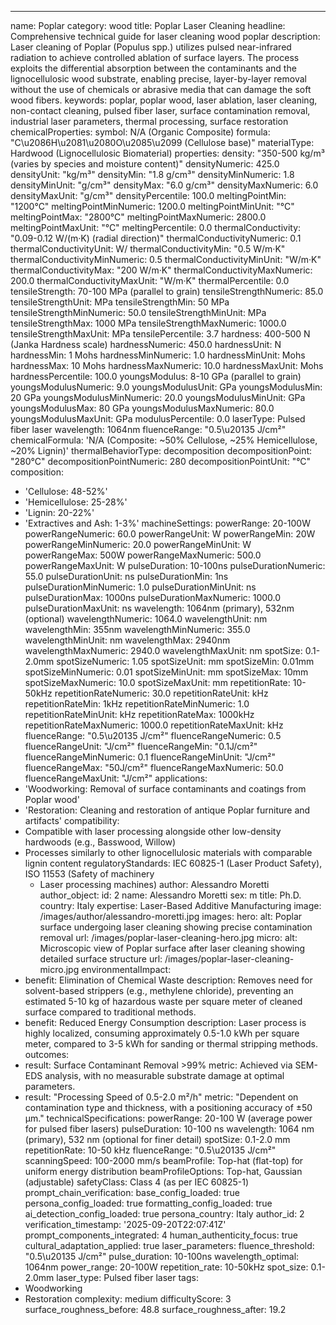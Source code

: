 ---
name: Poplar
category: wood
title: Poplar Laser Cleaning
headline: Comprehensive technical guide for laser cleaning wood poplar
description: Laser cleaning of Poplar (Populus spp.) utilizes pulsed near-infrared
  radiation to achieve controlled ablation of surface layers. The process exploits
  the differential absorption between the contaminants and the lignocellulosic wood
  substrate, enabling precise, layer-by-layer removal without the use of chemicals
  or abrasive media that can damage the soft wood fibers.
keywords: poplar, poplar wood, laser ablation, laser cleaning, non-contact cleaning,
  pulsed fiber laser, surface contamination removal, industrial laser parameters,
  thermal processing, surface restoration
chemicalProperties:
  symbol: N/A (Organic Composite)
  formula: "C\u2086H\u2081\u2080O\u2085\u2099 (Cellulose base)"
  materialType: Hardwood (Lignocellulosic Biomaterial)
properties:
  density: "350-500 kg/m³ (varies by species and moisture content)"
  densityNumeric: 425.0
  densityUnit: "kg/m³"
  densityMin: "1.8 g/cm³"
  densityMinNumeric: 1.8
  densityMinUnit: "g/cm³"
  densityMax: "6.0 g/cm³"
  densityMaxNumeric: 6.0
  densityMaxUnit: "g/cm³"
  densityPercentile: 100.0
  meltingPointMin: "1200°C"
  meltingPointMinNumeric: 1200.0
  meltingPointMinUnit: "°C"
  meltingPointMax: "2800°C"
  meltingPointMaxNumeric: 2800.0
  meltingPointMaxUnit: "°C"
  meltingPercentile: 0.0
  thermalConductivity: "0.09-0.12 W/(m·K) (radial direction)"
  thermalConductivityNumeric: 0.1
  thermalConductivityUnit: W/
  thermalConductivityMin: "0.5 W/m·K"
  thermalConductivityMinNumeric: 0.5
  thermalConductivityMinUnit: "W/m·K"
  thermalConductivityMax: "200 W/m·K"
  thermalConductivityMaxNumeric: 200.0
  thermalConductivityMaxUnit: "W/m·K"
  thermalPercentile: 0.0
  tensileStrength: 70-100 MPa (parallel to grain)
  tensileStrengthNumeric: 85.0
  tensileStrengthUnit: MPa
  tensileStrengthMin: 50 MPa
  tensileStrengthMinNumeric: 50.0
  tensileStrengthMinUnit: MPa
  tensileStrengthMax: 1000 MPa
  tensileStrengthMaxNumeric: 1000.0
  tensileStrengthMaxUnit: MPa
  tensilePercentile: 3.7
  hardness: 400-500 N (Janka Hardness scale)
  hardnessNumeric: 450.0
  hardnessUnit: N
  hardnessMin: 1 Mohs
  hardnessMinNumeric: 1.0
  hardnessMinUnit: Mohs
  hardnessMax: 10 Mohs
  hardnessMaxNumeric: 10.0
  hardnessMaxUnit: Mohs
  hardnessPercentile: 100.0
  youngsModulus: 8-10 GPa (parallel to grain)
  youngsModulusNumeric: 9.0
  youngsModulusUnit: GPa
  youngsModulusMin: 20 GPa
  youngsModulusMinNumeric: 20.0
  youngsModulusMinUnit: GPa
  youngsModulusMax: 80 GPa
  youngsModulusMaxNumeric: 80.0
  youngsModulusMaxUnit: GPa
  modulusPercentile: 0.0
  laserType: Pulsed fiber laser
  wavelength: 1064nm
  fluenceRange: "0.5\u20135 J/cm²"
  chemicalFormula: 'N/A (Composite: ~50% Cellulose, ~25% Hemicellulose, ~20% Lignin)'
  thermalBehaviorType: decomposition
  decompositionPoint: "280°C"
  decompositionPointNumeric: 280
  decompositionPointUnit: "°C"
composition:
- 'Cellulose: 48-52%'
- 'Hemicellulose: 25-28%'
- 'Lignin: 20-22%'
- 'Extractives and Ash: 1-3%'
machineSettings:
  powerRange: 20-100W
  powerRangeNumeric: 60.0
  powerRangeUnit: W
  powerRangeMin: 20W
  powerRangeMinNumeric: 20.0
  powerRangeMinUnit: W
  powerRangeMax: 500W
  powerRangeMaxNumeric: 500.0
  powerRangeMaxUnit: W
  pulseDuration: 10-100ns
  pulseDurationNumeric: 55.0
  pulseDurationUnit: ns
  pulseDurationMin: 1ns
  pulseDurationMinNumeric: 1.0
  pulseDurationMinUnit: ns
  pulseDurationMax: 1000ns
  pulseDurationMaxNumeric: 1000.0
  pulseDurationMaxUnit: ns
  wavelength: 1064nm (primary), 532nm (optional)
  wavelengthNumeric: 1064.0
  wavelengthUnit: nm
  wavelengthMin: 355nm
  wavelengthMinNumeric: 355.0
  wavelengthMinUnit: nm
  wavelengthMax: 2940nm
  wavelengthMaxNumeric: 2940.0
  wavelengthMaxUnit: nm
  spotSize: 0.1-2.0mm
  spotSizeNumeric: 1.05
  spotSizeUnit: mm
  spotSizeMin: 0.01mm
  spotSizeMinNumeric: 0.01
  spotSizeMinUnit: mm
  spotSizeMax: 10mm
  spotSizeMaxNumeric: 10.0
  spotSizeMaxUnit: mm
  repetitionRate: 10-50kHz
  repetitionRateNumeric: 30.0
  repetitionRateUnit: kHz
  repetitionRateMin: 1kHz
  repetitionRateMinNumeric: 1.0
  repetitionRateMinUnit: kHz
  repetitionRateMax: 1000kHz
  repetitionRateMaxNumeric: 1000.0
  repetitionRateMaxUnit: kHz
  fluenceRange: "0.5\u20135 J/cm²"
  fluenceRangeNumeric: 0.5
  fluenceRangeUnit: "J/cm²"
  fluenceRangeMin: "0.1J/cm²"
  fluenceRangeMinNumeric: 0.1
  fluenceRangeMinUnit: "J/cm²"
  fluenceRangeMax: "50J/cm²"
  fluenceRangeMaxNumeric: 50.0
  fluenceRangeMaxUnit: "J/cm²"
applications:
- 'Woodworking: Removal of surface contaminants and coatings from Poplar wood'
- 'Restoration: Cleaning and restoration of antique Poplar furniture and artifacts'
compatibility:
- Compatible with laser processing alongside other low-density hardwoods (e.g., Basswood,
  Willow)
- Processes similarly to other lignocellulosic materials with comparable lignin content
regulatoryStandards: IEC 60825-1 (Laser Product Safety), ISO 11553 (Safety of machinery
  - Laser processing machines)
author: Alessandro Moretti
author_object:
  id: 2
  name: Alessandro Moretti
  sex: m
  title: Ph.D.
  country: Italy
  expertise: Laser-Based Additive Manufacturing
  image: /images/author/alessandro-moretti.jpg
images:
  hero:
    alt: Poplar surface undergoing laser cleaning showing precise contamination removal
    url: /images/poplar-laser-cleaning-hero.jpg
  micro:
    alt: Microscopic view of Poplar surface after laser cleaning showing detailed
      surface structure
    url: /images/poplar-laser-cleaning-micro.jpg
environmentalImpact:
- benefit: Elimination of Chemical Waste
  description: Removes need for solvent-based strippers (e.g., methylene chloride),
    preventing an estimated 5-10 kg of hazardous waste per square meter of cleaned
    surface compared to traditional methods.
- benefit: Reduced Energy Consumption
  description: Laser process is highly localized, consuming approximately 0.5-1.0
    kWh per square meter, compared to 3-5 kWh for sanding or thermal stripping methods.
outcomes:
- result: Surface Contaminant Removal >99%
  metric: Achieved via SEM-EDS analysis, with no measurable substrate damage at optimal
    parameters.
- result: "Processing Speed of 0.5-2.0 m²/h"
  metric: "Dependent on contamination type and thickness, with a positioning accuracy of ±50 µm."
technicalSpecifications:
  powerRange: 20-100 W (average power for pulsed fiber lasers)
  pulseDuration: 10-100 ns
  wavelength: 1064 nm (primary), 532 nm (optional for finer detail)
  spotSize: 0.1-2.0 mm
  repetitionRate: 10-50 kHz
  fluenceRange: "0.5\u20135 J/cm²"
  scanningSpeed: 100-2000 mm/s
  beamProfile: Top-hat (flat-top) for uniform energy distribution
  beamProfileOptions: Top-hat, Gaussian (adjustable)
  safetyClass: Class 4 (as per IEC 60825-1)
prompt_chain_verification:
  base_config_loaded: true
  persona_config_loaded: true
  formatting_config_loaded: true
  ai_detection_config_loaded: true
  persona_country: Italy
  author_id: 2
  verification_timestamp: '2025-09-20T22:07:41Z'
  prompt_components_integrated: 4
  human_authenticity_focus: true
  cultural_adaptation_applied: true
laser_parameters:
  fluence_threshold: "0.5\u20135 J/cm²"
  pulse_duration: 10-100ns
  wavelength_optimal: 1064nm
  power_range: 20-100W
  repetition_rate: 10-50kHz
  spot_size: 0.1-2.0mm
  laser_type: Pulsed fiber laser
tags:
- Woodworking
- Restoration
complexity: medium
difficultyScore: 3
surface_roughness_before: 48.8
surface_roughness_after: 19.2
